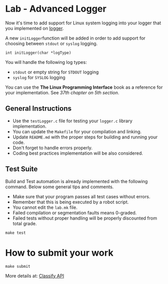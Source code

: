 Lab  - Advanced Logger
======================

Now it's time to add support for Linux system logging into your logger that you implemented on [logger](https://github.com/CodersSquad/ap-labs/tree/master/labs/logger).

A new `initLogger`function will be added in order to add support for choosing between `stdout` or `syslog` logging.

```
int initLogger(char *logType)
```

You will handle the following log types:
- `stdout` or empty string for `STDOUT` logging
- `syslog` for `SYSLOG` logging

You can use the **The Linux Programming Interface** book as a reference for your implementation. See *37th chapter on 5th section*.

General Instructions
--------------------
- Use the `testLogger.c` file for testing your `logger.c` library implementation.
- You can update the `Makefile` for your compilation and linking.
- Update `README.md` with the proper steps for building and running your code.
- Don't forget to handle errors properly.
- Coding best practices implementation will be also considered.

Test Suite
----------
Build and Test automation is already implemented with the following command. Below some general tips and comments.

- Make sure that your program passes all test cases without errors.
- Remember that this is being executed by a robot script.
- You cannot edit the `lab.mk` file.
- Failed compilation or segmentation faults means 0-graded.
- Failed tests without proper handling  will be properly discounted from total grade.

```
make test
```

How to submit your work
=======================
```
make submit
```
More details at: [Classify API](../../classify.md)
